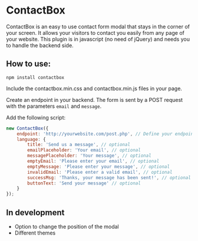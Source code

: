 # ContactBox
ContactBox is an easy to use contact form modal that stays in the corner of your screen.
It allows your visitors to contact you easily from any page of your website.
This plugin is in javascript (no need of jQuery) and needs you to handle the backend side.

## How to use:
`npm install contactbox`

Include the contactbox.min.css and contactbox.min.js files in your page.

Create an endpoint in your backend. The form is sent by a POST request with the parameters `email` and `message`.

Add the following script:
```javascript
new ContactBox({
    endpoint: 'http://yourwebsite.com/post.php', // Define your endpoint for the POST request
    language: {
        title: 'Send us a message', // optional
        emailPlaceholder: 'Your email', // optional
        messagePlaceholder: 'Your message', // optional
        emptyEmail: 'Please enter your email', // optional
        emptyMessage: 'Please enter your message', // optional
        invalidEmail: 'Please enter a valid email', // optional
        successMsg: 'Thanks, your message has been sent!', // optional
        buttonText: 'Send your message' // optional
    }
});
```

## In development
- Option to change the position of the modal
- Different themes